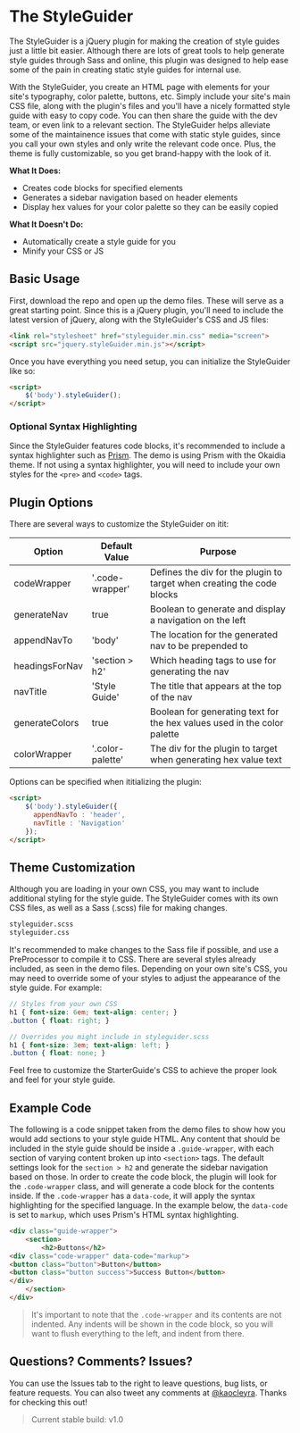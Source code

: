 # The StyleGuider
The StyleGuider is a jQuery plugin for making the creation of style guides just a little bit easier. Although there are lots of great tools to help generate style guides through Sass and online, this plugin was designed to help ease some of the pain in creating static style guides for internal use.

With the StyleGuider, you create an HTML page with elements for your site's typography, color palette, buttons, etc. Simply include your site's main CSS file, along with the plugin's files and you'll have a nicely formatted style guide with easy to copy code. You can then share the guide with the dev team, or even link to a relevant section. The StyleGuider helps alleviate some of the maintainence issues that come with static style guides, since you call your own styles and only write the relevant code once. Plus, the theme is fully customizable, so you get brand-happy with the look of it.

**What It Does:**
- Creates code blocks for specified elements
- Generates a sidebar navigation based on header elements
- Display hex values for your color palette so they can be easily copied

**What It Doesn't Do:**
- Automatically create a style guide for you
- Minify your CSS or JS

## Basic Usage
First, download the repo and open up the demo files. These will serve as a great starting point. Since this is a jQuery plugin, you'll need to include the latest version of jQuery, along with the StyleGuider's CSS and JS files:

```html
<link rel="stylesheet" href="styleguider.min.css" media="screen">
<script src="jquery.styleGuider.min.js"></script>
```

Once you have everything you need setup, you can initialize the StyleGuider like so:
```html
<script>
    $('body').styleGuider();
</script>
```

### Optional Syntax Highlighting
Since the StyleGuider features code blocks, it's recommended to include a syntax highlighter such as [Prism](http://prismjs.com/). The demo is using Prism with the Okaidia theme. If not using a syntax highlighter, you will need to include your own styles for the `<pre>` and `<code>` tags.

## Plugin Options
There are several ways to customize the StyleGuider on itit:

| Option  | Default Value | Purpose |
| ------------- | ------------- | ------------- |
| codeWrapper  | '.code-wrapper'  | Defines the div for the plugin to target when creating the code blocks |
| generateNav  | true  | Boolean to generate and display a navigation on the left |
| appendNavTo | 'body' | The location for the generated nav to be prepended to |
| headingsForNav | 'section > h2' | Which heading tags to use for generating the nav |
| navTitle | 'Style Guide' | The title that appears at the top of the nav |
| generateColors | true | Boolean for generating text for the hex values used in the color palette |
| colorWrapper | '.color-palette' |  The div for the plugin to target when generating hex value text |

Options can be specified when ititializing the plugin:

```html
<script>
    $('body').styleGuider({
      appendNavTo : 'header',
      navTitle : 'Navigation'
    });
</script>
```

## Theme Customization
Although you are loading in your own CSS, you may want to include additional styling for the style guide. The StyleGuider comes with its own CSS files, as well as a Sass (.scss) file for making changes. 

```html
styleguider.scss
styleguider.css
```

It's recommended to make changes to the Sass file if possible, and use a PreProcessor to compile it to CSS.
There are several styles already included, as seen in the demo files. Depending on your own site's CSS, you may need to override some of your styles to adjust the appearance of the style guide. For example:

```scss
// Styles from your own CSS
h1 { font-size: 6em; text-align: center; }
.button { float: right; }

// Overrides you might include in styleguider.scss
h1 { font-size: 3em; text-align: left; }
.button { float: none; }
```

Feel free to customize the StarterGuide's CSS to achieve the proper look and feel for your style guide.

## Example Code
The following is a code snippet taken from the demo files to show how you would add sections to your style guide HTML. Any content that should be included in the style guide should be inside a `.guide-wrapper`, with each section of varying content broken up into `<section>` tags. The default settings look for the `section > h2` and generate the sidebar navigation based on those. In order to create the code block, the plugin will look for the `.code-wrapper` class, and will generate a code block for the contents inside. If the `.code-wrapper` has a `data-code`, it will apply the syntax highlighting for the specified language. In the example below, the `data-code` is set to `markup`, which uses Prism's HTML syntax highlighting.

```html
<div class="guide-wrapper">
	<section>
		<h2>Buttons</h2>
<div class="code-wrapper" data-code="markup">
<button class="button">Button</button>
<button class="button success">Success Button</button>
</div>
	</section>
</div>
```

> It's important to note that the `.code-wrapper` and its contents are not indented. Any indents will be shown in the code block, so you will want to flush everything to the left, and indent from there.

## Questions? Comments? Issues?
You can use the Issues tab to the right to leave questions, bug lists, or feature requests. You can also tweet any comments at [@kaocleyra](http://twitter.com/kaocleyra). Thanks for checking this out!

> Current stable build: v1.0
